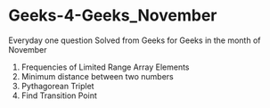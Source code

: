 # Geeks-4-Geeks_November
Everyday one question Solved from Geeks for Geeks in the month of November
1. Frequencies of Limited Range Array Elements
2. Minimum distance between two numbers
3. Pythagorean Triplet
4. Find Transition Point

